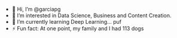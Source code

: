 - 👋 Hi, I’m @garciapg
- 👀 I’m interested in Data Science, Business and Content Creation.
- 🌱 I’m currently learning Deep Learning... puf
- ⚡ Fun fact: At one point, my family and I had 113 dogs
